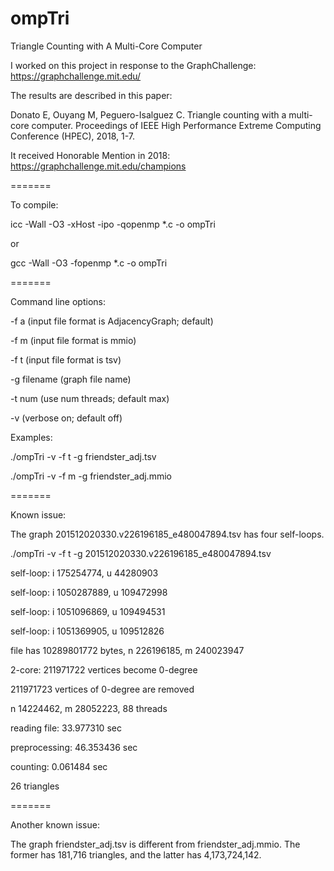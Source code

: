 # ompTri
Triangle Counting with A Multi-Core Computer

I worked on this project in response to the GraphChallenge: https://graphchallenge.mit.edu/

The results are described in this paper:

Donato E, Ouyang M, Peguero-Isalguez C.  Triangle counting with a multi-core computer.  Proceedings of IEEE High Performance Extreme Computing Conference (HPEC), 2018, 1-7.

It received Honorable Mention in 2018: https://graphchallenge.mit.edu/champions

=======

To compile:

icc -Wall -O3 -xHost -ipo -qopenmp *.c -o ompTri

or

gcc -Wall -O3 -fopenmp *.c -o ompTri

=======

Command line options:

-f a (input file format is AdjacencyGraph; default)

-f m (input file format is mmio)

-f t (input file format is tsv)

-g filename (graph file name)

-t num (use num threads; default max)

-v (verbose on; default off)

Examples:

./ompTri -v -f t -g friendster_adj.tsv

./ompTri -v -f m -g friendster_adj.mmio

=======

Known issue:

The graph 201512020330.v226196185_e480047894.tsv has four self-loops.

./ompTri -v -f t -g 201512020330.v226196185_e480047894.tsv

self-loop: i 175254774, u 44280903

self-loop: i 1050287889, u 109472998

self-loop: i 1051096869, u 109494531

self-loop: i 1051369905, u 109512826

file has 10289801772 bytes, n 226196185, m 240023947

2-core: 211971722 vertices become 0-degree

211971723 vertices of 0-degree are removed

n 14224462, m 28052223, 88 threads

reading file:	33.977310 sec

preprocessing:	46.353436 sec

counting:	0.061484 sec

26 triangles

=======

Another known issue:

The graph friendster_adj.tsv is different from friendster_adj.mmio.  The former has 181,716 triangles, and the latter has 4,173,724,142.
